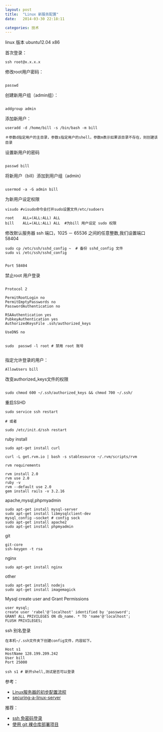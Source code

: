 ```yaml
---
layout: post
title:  "Linux 新服务配置"
date:   2014-03-30 22:18:11

categories: 技术
---
```


linux 版本 ubuntu12.04 x86

首次登录：

```
ssh root@x.x.x.x

```

修改root用户密码：

```

passwd

```

创建新用户组（admin组）：

```

addgroup admin

```

添加新用户：

```
useradd -d /home/bill -s /bin/bash -m bill

＃参数d指定用户的主目录，参数s指定用户的shell，参数m表示如果该目录不存在，则创建该目录

```

设置新用户的密码

```

passwd bill

```
将新用户（bill）添加到用户组（admin）

```

usermod -a -G admin bill

```
为新用户设定权限

```
visudo #visudo命令会打开sudo设置文件/etc/sudoers

root    ALL=(ALL:ALL) ALL
bill    ALL=(ALL:ALL) ALL  #为bill 用户设定 sudo 权限

```
修改默认服务器 ssh 端口，1025 － 65536 之间的任意整数,我们设置端口 58404

```
sudo cp /etc/ssh/sshd_config ~  # 备份 sshd_config 文件
sudo vi /etc/ssh/sshd_config


Port 58404

```

禁止root 用户登录

```

Protocol 2

PermitRootLogin no
PermitEmptyPasswords no
PasswordAuthentication no

RSAAuthentication yes
PubkeyAuthentication yes
AuthorizedKeysFile .ssh/authorized_keys

UseDNS no


sudo  passwd -l root # 禁用 root 账号


```

指定允许登录的用户：

```
AllowUsers bill

```

改变authorized_keys文件的权限

```

sudo chmod 600 ~/.ssh/authorized_keys && chmod 700 ~/.ssh/

```

重启SSHD

```
sudo service ssh restart

# 或者

sudo /etc/init.d/ssh restart
```




ruby install

```
sudo apt-get install curl

curl -L get.rvm.io | bash -s stablesource ~/.rvm/scripts/rvm

rvm requirements

rvm install 2.0
rvm use 2.0
ruby -v
rvm --default use 2.0
gem install rails -v 3.2.16

```

apache,mysql,phpmyadmin

```
sudo apt-get install mysql-server
sudo apt-get install libmysqlclient-dev
mysql_config —socket # config sock
sudo apt-get install apache2
sudo apt-get install phpmyadmin

```

git

```
git-core
ssh-keygen -t rsa

```

nginx

```
sudo apt-get install nginx

```

other

```
sudo apt-get install nodejs
sudo apt-get install imagemagick

```

Mysql create user and Grant Permissions

```
user mysql;
create user 'rabel'@'localhost' identified by 'password';
GRANT ALL PRIVILEGES ON db_name. * TO 'name'@'localhost';
FLUSH PRIVILEGES;

```

ssh 别名登录

```
在本机~/.ssh文件夹下创建config文件，内容如下。

Host s1
HostName 128.199.209.242
User bill
Port 25000

ssh s1 # 新开shell,测试是否可以登录

```

参考：

* [Linux服务器的初步配置流程](http://www.ruanyifeng.com/blog/2014/03/server_setup.html)
* [securing-a-linux-server](http://spenserj.com/blog/2013/07/15/securing-a-linux-server/)

推荐：

* [ssh 免密码登录](http://pobing.info/技术/2014/03/30/ssh-免密码登录.html)
* [使用 git 裸仓库部署项目](http://pobing.info/%E6%8A%80%E6%9C%AF/2014/01/16/%E8%BF%90-git-%E8%A3%B8%E4%BB%93%E5%BA%93%E5%81%9A%E4%BB%A3%E7%A0%81%E9%83%A8%E7%BD%B2.html)



